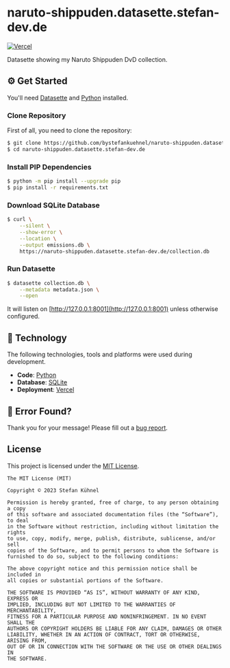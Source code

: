 # naruto-shippuden.datasette.stefan-dev.de

[![Vercel](../../actions/workflows/vercel.yml/badge.svg)](../../actions/workflows/vercel.yml)

Datasette showing my Naruto Shippuden DvD collection.
 
## ⚙️ Get Started

You'll need [Datasette](https://datasette.io/) and [Python](https://python.org) installed.

### Clone Repository

First of all, you need to clone the repository:

```bash
$ git clone https://github.com/bystefankuehnel/naruto-shippuden.datasette.stefan-dev.de.git
$ cd naruto-shippuden.datasette.stefan-dev.de
```

### Install PIP Dependencies

```bash
$ python -m pip install --upgrade pip
$ pip install -r requirements.txt
```

### Download SQLite Database

```bash
$ curl \
    --silent \
    --show-error \
    --location \
    --output emissions.db \
    https://naruto-shippuden.datasette.stefan-dev.de/collection.db
```

### Run Datasette

```bash
$ datasette collection.db \
    --metadata metadata.json \
    --open
```

It will listen on [http://127.0.0.1:8001](http://127.0.0.1:8001) unless otherwise configured.

## 🔨 Technology

The following technologies, tools and platforms were used during development.

- **Code**: [Python](https://www.python.org)
- **Database**: [SQLite](https://sqlite.org)
- **Deployment**: [Vercel](https://vercel.com)

## 👷‍ Error Found?

Thank you for your message! Please fill out a [bug report](../../issues/new?assignees=&labels=&template=bug_report.md&title=).

## License

This project is licensed under the [MIT License](https://choosealicense.com/licenses/mit/).

```
The MIT License (MIT)

Copyright © 2023 Stefan Kühnel

Permission is hereby granted, free of charge, to any person obtaining a copy
of this software and associated documentation files (the “Software”), to deal
in the Software without restriction, including without limitation the rights
to use, copy, modify, merge, publish, distribute, sublicense, and/or sell
copies of the Software, and to permit persons to whom the Software is
furnished to do so, subject to the following conditions:

The above copyright notice and this permission notice shall be included in
all copies or substantial portions of the Software.

THE SOFTWARE IS PROVIDED “AS IS”, WITHOUT WARRANTY OF ANY KIND, EXPRESS OR
IMPLIED, INCLUDING BUT NOT LIMITED TO THE WARRANTIES OF MERCHANTABILITY,
FITNESS FOR A PARTICULAR PURPOSE AND NONINFRINGEMENT. IN NO EVENT SHALL THE
AUTHORS OR COPYRIGHT HOLDERS BE LIABLE FOR ANY CLAIM, DAMAGES OR OTHER
LIABILITY, WHETHER IN AN ACTION OF CONTRACT, TORT OR OTHERWISE, ARISING FROM,
OUT OF OR IN CONNECTION WITH THE SOFTWARE OR THE USE OR OTHER DEALINGS IN
THE SOFTWARE.
```
